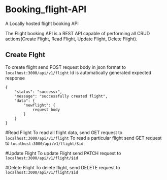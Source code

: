 # Booking_flight-API
A Locally hosted flight booking API

The Flight booking API is a REST API capable of performing all CRUD actions(Create Flight, Read Flight, Update Flight, Delete Flight).

## Create Flght 
To create flight send POST request body in json format to 
```localhost:3000/api/v1/flight```
Id is automatically generated
expected response

```
{
    "status": "success✈️",
    "message": "successfully created flight",
    "data": {
        "newflight": {
            request body
        }
    }
}  
```


#Read Flight
To read all flight data, send GET request to ```localhost:3000/api/v1/flight```
To read a particular flight send GET request to ``` localhost:3000/api/v1/flight/$id ```

#Update Flight 
To update Flight send PATCH request to ```localhost:3000/api/v1/flight/$id```

#Delete Flight 
To delete flight, send DELETE request to ```localhost:3000/api/v1/flight/$id```
